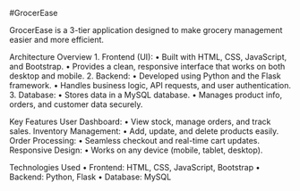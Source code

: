 
#GrocerEase

GrocerEase is a 3-tier application designed to make grocery management easier and more efficient.

Architecture Overview
	1.	Frontend (UI):
		•	Built with HTML, CSS, JavaScript, and Bootstrap.
		•	Provides a clean, responsive interface that works on both desktop and mobile.
	2.	Backend:
		•	Developed using Python and the Flask framework.
		•	Handles business logic, API requests, and user authentication.
	3.	Database:
		•	Stores data in a MySQL database.
		•	Manages product info, orders, and customer data securely.

Key Features
User Dashboard:
	•	View stock, manage orders, and track sales.
Inventory Management:
	•	Add, update, and delete products easily.
Order Processing:
	•	Seamless checkout and real-time cart updates.
Responsive Design:
	•	Works on any device (mobile, tablet, desktop).

Technologies Used
	•	Frontend: HTML, CSS, JavaScript, Bootstrap
	•	Backend: Python, Flask
	•	Database: MySQL


